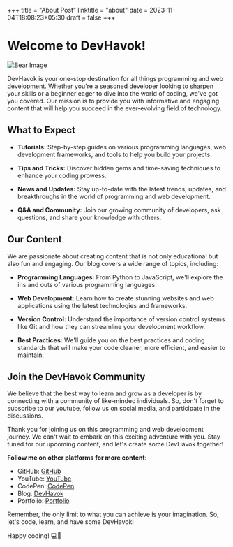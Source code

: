 +++
title = "About Post"
linktitle = "about"
date = 2023-11-04T18:08:23+05:30
draft = false
+++
# Welcome to DevHavok!
![Bear Image](https://i.imgur.com/BC5Vgcq.jpg)


DevHavok is your one-stop destination for all things programming and web development. Whether you're a seasoned developer looking to sharpen your skills or a beginner eager to dive into the world of coding, we've got you covered. Our mission is to provide you with informative and engaging content that will help you succeed in the ever-evolving field of technology.

## What to Expect

- **Tutorials:** Step-by-step guides on various programming languages, web development frameworks, and tools to help you build your projects.

- **Tips and Tricks:** Discover hidden gems and time-saving techniques to enhance your coding prowess.

- **News and Updates:** Stay up-to-date with the latest trends, updates, and breakthroughs in the world of programming and web development.

- **Q&A and Community:** Join our growing community of developers, ask questions, and share your knowledge with others.

## Our Content

We are passionate about creating content that is not only educational but also fun and engaging. Our blog covers a wide range of topics, including:

- **Programming Languages:** From Python to JavaScript, we'll explore the ins and outs of various programming languages.

- **Web Development:** Learn how to create stunning websites and web applications using the latest technologies and frameworks.

- **Version Control:** Understand the importance of version control systems like Git and how they can streamline your development workflow.

- **Best Practices:** We'll guide you on the best practices and coding standards that will make your code cleaner, more efficient, and easier to maintain.

## Join the DevHavok Community

We believe that the best way to learn and grow as a developer is by connecting with a community of like-minded individuals. So, don't forget to subscribe to our youtube, follow us on social media, and participate in the discussions.

Thank you for joining us on this programming and web development journey. We can't wait to embark on this exciting adventure with you. Stay tuned for our upcoming content, and let's create some DevHavok together!


**Follow me on other platforms for more content:**
- GitHub: [GitHub](https://github.com/Shaunfurtado/)
- YouTube: [YouTube](https://www.youtube.com/channel/UC66ahSH1xpBBlaMBP8lNuBg)
- CodePen: [CodePen](https://codepen.io/Shaun-Furtado)
- Blog: [DevHavok](https://devhavok.is-a.dev/)
- Portfolio: [Portfolio](https://shaunfurtado.is-a.dev/)

Remember, the only limit to what you can achieve is your imagination. So, let's code, learn, and have some DevHavok!

Happy coding! 💻🚀
